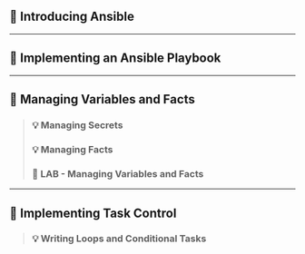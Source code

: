 ## :bookmark_tabs: Introducing Ansible
---
## :bookmark_tabs: Implementing an Ansible Playbook
---
## :bookmark_tabs: Managing Variables and Facts
> ###	:bulb: Managing Secrets
> ###	:bulb: Managing Facts
> ###	:dvd: LAB - Managing Variables and Facts
---
## :bookmark_tabs: Implementing Task Control
> ###	:bulb: Writing Loops and Conditional Tasks
